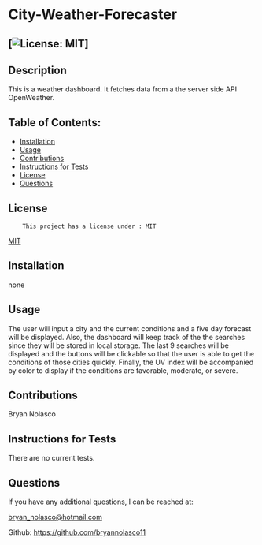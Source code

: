 
 # City-Weather-Forecaster
## [![License: MIT](https://img.shields.io/badge/License-MIT-yellow.svg)]

## Description
This is a weather dashboard.  It fetches data from a the server side API OpenWeather.

## Table of Contents:

* [Installation](#installation) 
* [Usage](#usage)
* [Contributions](#contributions)
* [Instructions for Tests](#instructions)
* [License](#license)
* [Questions](#questions)


## License
        This project has a license under : MIT
        
[MIT](https://opensource.org/licenses/MIT)



## Installation
none

## Usage
The user will input a city and the current conditions and a five day forecast will be displayed.  Also, the dashboard will keep track of the the searches since they will be stored in local storage.  The last 9 searches will be displayed and the buttons will be clickable so that the user is able to get the conditions of those cities quickly.  Finally, the UV index will be accompanied by color to display if the conditions are favorable, moderate, or severe. 

## Contributions
Bryan Nolasco

## Instructions for Tests
There are no current tests.
 


 ## Questions

 If you have any additional questions, I can be reached at:
 
 bryan_nolasco@hotmail.com
 
 Github:
 https://github.com/bryannolasco11
 